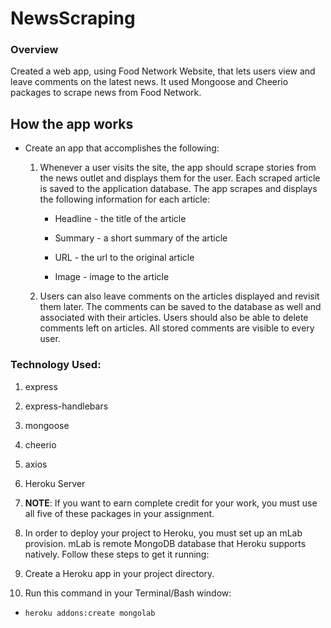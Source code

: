 # NewsScraping

### Overview
 Created a web app, using Food Network Website, that lets users view and leave comments on the latest news. It used Mongoose and Cheerio packages to scrape news from Food Network.

 ## How the app works

* Create an app that accomplishes the following:

  1. Whenever a user visits the site, the app should scrape stories from the news outlet and displays them for the user. Each scraped article is saved to the application database. The app scrapes and displays the following information for each article:

     * Headline - the title of the article

     * Summary - a short summary of the article

     * URL - the url to the original article

     * Image - image to the article

  2. Users can also leave comments on the articles displayed and revisit them later. The comments can be saved to the database as well and associated with their articles. Users should also be able to delete comments left on articles. All stored comments are visible to every user.


### Technology Used:
 
   1. express

   2. express-handlebars

   3. mongoose

   4. cheerio

   5. axios

   6. Heroku Server

   

3. **NOTE**: If you want to earn complete credit for your work, you must use all five of these packages in your assignment.

4. In order to deploy your project to Heroku, you must set up an mLab provision. mLab is remote MongoDB database that Heroku supports natively. Follow these steps to get it running:

5. Create a Heroku app in your project directory.

6. Run this command in your Terminal/Bash window:

* `heroku addons:create mongolab`










